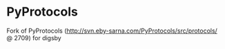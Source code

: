 PyProtocols
===========

Fork of PyProtocols (http://svn.eby-sarna.com/PyProtocols/src/protocols/ @ 2709) for digsby